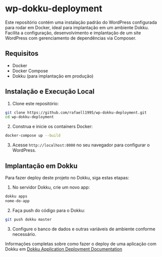 # wp-dokku-deployment

Este repositório contém uma instalação padrão do WordPress configurada para rodar em Docker, ideal para implantação em um ambiente Dokku. Facilita a configuração, desenvolvimento e implantação de um site WordPress com gerenciamento de dependências via Composer.

## Requisitos

- Docker
- Docker Compose
- Dokku (para implantação em produção)

## Instalação e Execução Local

1. Clone este repositório:
```bash
git clone https://github.com/rafaell1995/wp-dokku-deployment.git
cd wp-dokku-deployment
```

2. Construa e inicie os containers Docker:
```bash
docker-compose up --build
```

3. Acesse `http://localhost:8000` no seu navegador para configurar o WordPress.

## Implantação em Dokku

Para fazer deploy deste projeto no Dokku, siga estas etapas:

1. No servidor Dokku, crie um novo app:
```bash
dokku apps
nome-do-app
```

2. Faça push do código para o Dokku:
```bash
git push dokku master
```

3. Configure o banco de dados e outras variáveis de ambiente conforme necessário.

Informações completas sobre como fazer o deploy de uma aplicação com Dokku em [Dokku Application Deployment Documentation](https://dokku.com/docs/deployment/application-deployment/)
